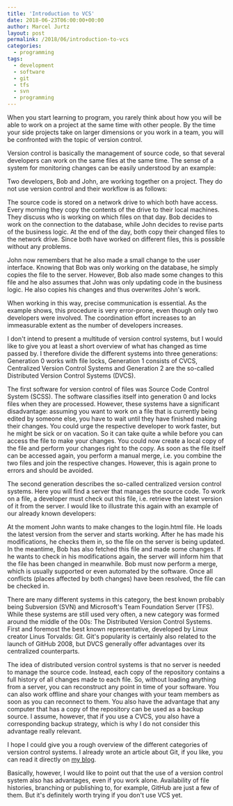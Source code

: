 ```yaml
---
title: 'Introduction to VCS'
date: 2018-06-23T06:00:00+00:00
author: Marcel Jurtz
layout: post
permalink: /2018/06/introduction-to-vcs
categories:
  - programming
tags:
  - development
  - software
  - git
  - tfs
  - svn
  - programming
---
```


When you start learning to program, you rarely think about how you will be able to work on a project at the same time with other people. By the time your side projects take on larger dimensions or you work in a team, you will be confronted with the topic of version control.

Version control is basically the management of source code, so that several developers can work on the same files at the same time. The sense of a system for monitoring changes can be easily understood by an example: 

Two developers, Bob and John, are working together on a project. They do not use version control and their workflow is as follows:

The source code is stored on a network drive to which both have access. Every morning they copy the contents of the drive to their local machines. They discuss who is working on which files on that day. Bob decides to work on the connection to the database, while John decides to revise parts of the business logic. At the end of the day, both copy their changed files to the network drive. Since both have worked on different files, this is possible without any problems.

John now remembers that he also made a small change to the user interface. Knowing that Bob was only working on the database, he simply copies the file to the server. However, Bob also made some changes to this file and he also assumes that John was only updating code in the business logic. He also copies his changes and thus overwrites John's work.

When working in this way, precise communication is essential. As the example shows, this procedure is very error-prone, even though only two developers were involved. The coordination effort increases to an immeasurable extent as the number of developers increases.

I don't intend to present a multitude of version control systems, but I would like to give you at least a short overview of what has changed as time passed by. I therefore divide the different systems into three generations: Generation 0 works with file locks, Generation 1 consists of CVCS, Centralized Version Control Systems and Generation 2 are the so-called Distributed Version Control Systems (DVCS). 

The first software for version control of files was Source Code Control System (SCSS). The software classifies itself into generation 0 and locks files when they are processed. However, these systems have a significant disadvantage: assuming you want to work on a file that is currently being edited by someone else, you have to wait until they have finished making their changes. You could urge the respective developer to work faster, but he might be sick or on vacation. So it can take quite a while before you can access the file to make your changes. You could now create a local copy of the file and perform your changes right to the copy. As soon as the file itself can be accessed again, you perform a manual merge, i.e. you combine the two files and join the respective changes. However, this is again prone to errors and should be avoided.

The second generation describes the so-called centralized version control systems. Here you will find a server that manages the source code. To work on a file, a developer must check out this file, i.e. retrieve the latest version of it from the server. I would like to illustrate this again with an example of our already known developers: 

At the moment John wants to make changes to the login.html file. He loads the latest version from the server and starts working. After he has made his modifications, he checks them in, so the file on the server is being updated. In the meantime, Bob has also fetched this file and made some changes. If he wants to check in his modifications again, the server will inform him that the file has been changed in meanwhile. Bob must now perform a merge, which is usually supported or even automated by the software. Once all conflicts (places affected by both changes) have been resolved, the file can be checked in.

There are many different systems in this category, the best known probably being Subversion (SVN) and Microsoft's Team Foundation Server (TFS). While these systems are still used very often, a new category was formed around the middle of the 00s: The Distributed Version Control Systems.  First and foremost the best known representative, developed by Linux creator Linus Torvalds: Git. Git's popularity is certainly also related to the launch of GitHub 2008, but DVCS generally offer advantages over its centralized counterparts.

The idea of distributed version control systems is that no server is needed to manage the source code. Instead, each copy of the repository contains a full history of all changes made to each file. So, without loading anything from a server, you can reconstruct any point in time of your software. You can also work offline and share your changes with your team members as soon as you can reconnect to them. You also have the advantage that any computer that has a copy of the repository can be used as a backup source. I assume, however, that if you use a CVCS, you also have a corresponding backup strategy, which is why I do not consider this advantage really relevant.

I hope I could give you a rough overview of the different categories of version control systems. I already wrote an article about Git, if you like, you can read it directly on [my blog](https://blog.mjurtz.com/2017/09/getting-started-git/).

Basically, however, I would like to point out that the use of a version control system also has advantages, even if you work alone. Availability of file histories, branching or publishing to, for example, GitHub are just a few of them. But it's definitely worth trying if you don't use VCS yet.